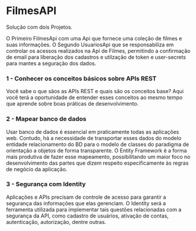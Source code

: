 # FilmesAPI
Solução com dois Projetos. 

O Primeiro FilmesApi com uma Api que fornece uma coleção de filmes e suas informações.
O Segundo UsuariosApi que se responsabiliza em controlar os acessos realizados na Api de Filmes, permitindo a confirmação de email para liberação dos cadastros e utilzação de token e user-secrets para mantes a seguração dos dados.

### 1 - Conhecer os conceitos básicos sobre APIs REST
Você sabe o que sãos as APIs REST e quais são os conceitos base? Aqui você terá a oportunidade de entender esses conceitos ao mesmo tempo que aprende sobre boas práticas de desenvolvimento.

### 2 - Mapear banco de dados
Usar banco de dados é essencial em praticamente todas as aplicações web. Contudo, há a necessidade de transportar esses dados do modelo entidade relacionamento do BD para o modelo de classes do paradigma de orientação a objetos de forma transparente. O Entity Framework é a forma mais produtiva de fazer esse mapeamento, possibilitando um maior foco no desenvolvimento das partes que dizem respeito especificamente às regras de negócio da aplicação.

### 3 - Segurança com Identity
Aplicações e APIs precisam de controle de acesso para garantir a segurança das informações que elas gerenciam. O Identity será a ferramenta utilizada para implementar tais questões relacionadas com a segurança da API, como cadastro de usuários, ativação de contas, autenticação, autorização, dentre outras.
